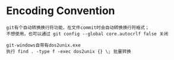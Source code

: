 # Encoding Convention
```
git有个自动转换换行符功能，在文件commit时会自动转换换行符格式；
不想使用，也可以通过 git config --global core.autocrlf false 关闭

git-windows自带有dos2unix.exe
执行 find . -type f -exec dos2unix {} \; 批量转换
```

